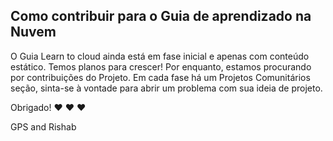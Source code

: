 ## Como contribuir para o Guia de aprendizado na Nuvem

O Guia Learn to cloud ainda está em fase inicial e apenas com conteúdo estático. Temos planos para crescer! Por enquanto, estamos procurando por contribuições do Projeto. Em cada fase há um Projetos Comunitários
seção, sinta-se à vontade para abrir um problema com sua ideia de projeto.

Obrigado! :heart: :heart: :heart:

GPS and Rishab
